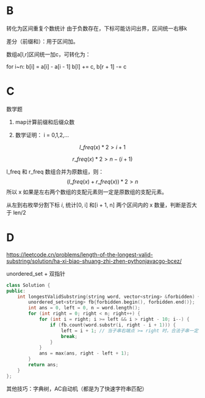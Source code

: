 # B
转化为区间重复个数统计
由于负数存在，下标可能访问出界，区间统一右移k

差分（前缀和）：用于区间加。

数组a[l,r]区间统一加c，可转化为：

for i~n: b[i] = a[i] - a[i - 1]
b[l] += c, b[r + 1] -= c

# C
数学题

1. map计算前缀和后缀众数

2. 数学证明：
i = 0,1,2,...

$$l\_freq(x) * 2 > i + 1$$

$$r\_freq(x) * 2 > n - (i + 1)$$

l_freq 和 r_freq 数组合并为原数组，则：
$$(l\_freq(x) + r\_freq(x)) * 2 > n$$
所以 x 如果是左右两个数组的支配元素则一定是原数组的支配元素。

从左到右枚举分割下标 $i$, 统计[0, i] 和[i + 1, n] 两个区间内的 x 数量，判断是否大于 len/2

# D
https://leetcode.cn/problems/length-of-the-longest-valid-substring/solution/ha-xi-biao-shuang-zhi-zhen-pythonjavacgo-bcez/

unordered_set + 双指针
```cpp
class Solution {
public:
    int longestValidSubstring(string word, vector<string> &forbidden) {
        unordered_set<string> fb{forbidden.begin(), forbidden.end()};
        int ans = 0, left = 0, n = word.length();
        for (int right = 0; right < n; right++) {
            for (int i = right; i >= left && i > right - 10; i--) {
                if (fb.count(word.substr(i, right - i + 1))) {
                    left = i + 1; // 当子串右端点 >= right 时，合法子串一定不能包含 word[i]
                    break;
                }
            }
            ans = max(ans, right - left + 1);
        }
        return ans;
    }
};
```

其他技巧：字典树，AC自动机（都是为了快速字符串匹配）

